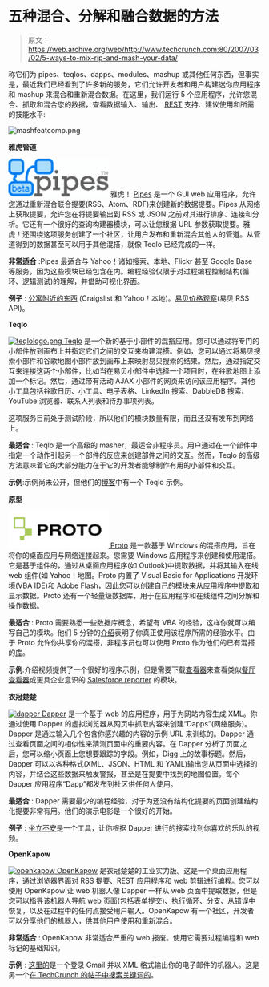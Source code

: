 # 五种混合、分解和融合数据的方法 

> 原文：<https://web.archive.org/web/http://www.techcrunch.com:80/2007/03/02/5-ways-to-mix-rip-and-mash-your-data/>

称它们为 pipes、teqlos、dapps、modules、mashup 或其他任何东西，但事实是，最近我们已经看到了许多新的服务，它们允许开发者和用户构建迷你应用程序和 mashup 来混合和重新混合数据。在这里，我们运行 5 个应用程序，允许您混合、抓取和混合您的数据，查看数据输入、输出、 [REST](https://web.archive.org/web/20221001090542/http://en.wikipedia.org/wiki/REST) 支持、建议使用和所需的技能水平:

![mashfeatcomp.png](img/161f9670ae71feed0de7e5b2463d4ea0.png)

**雅虎管道**

[![pipes200.png](img/7c98aba1d4a6b70d1bb41fb28b5bda7e.png)](https://web.archive.org/web/20221001090542/http://pipes.yahoo.com/) 雅虎！ [Pipes](https://web.archive.org/web/20221001090542/http://www.beta.techcrunch.com/2007/02/07/yahoo-launches-pipes/) 是一个 GUI web 应用程序，允许您通过重新混合联合提要(RSS、Atom、RDF)来创建新的数据提要。Pipes 从网络上获取提要，允许您在将提要输出到 RSS 或 JSON 之前对其进行排序、连接和分析。它还有一个很好的查询构建器模块，可以让您根据 URL 参数获取提要。雅虎！还围绕这项服务创建了一个社区，让用户发布和重新混合其他人的管道。从管道得到的数据甚至可以用于其他混搭，就像 Teqlo 已经完成的一样。

**非常适合** :Pipes 最适合与 Yahoo！诸如搜索、本地、Flickr 甚至 Google Base 等服务，因为这些模块已经包含在内。编程经验仅限于对过程编程控制结构(循环、逻辑测试)的理解，并借助可视化界面。

**例子** : [公寓附近的东西](https://web.archive.org/web/20221001090542/http://pipes.yahoo.com/pipes/1mrlkB232xGjJDdwXqIxGw/) (Craigslist 和 Yahoo！本地)。[易贝价格观察](https://web.archive.org/web/20221001090542/http://pipes.yahoo.com/pipes/avkEShi32xG_EF6KZVUMqA/)(易贝 RSS API)。

**Teqlo**

[![teqlologo.png](img/dec0c5be6ba2a414332c74a559e0d908.png) ](https://web.archive.org/web/20221001090542/http://teqlo.com/) [Teqlo](https://web.archive.org/web/20221001090542/http://teqlo.com/) 是一个新的基于小部件的混搭应用。您可以通过将专门的小部件放到画布上并指定它们之间的交互来构建混搭。例如，您可以通过将易贝搜索小部件和谷歌地图小部件放到画布上来映射易贝搜索的结果。然后，通过指定交互来连接这两个小部件，比如当在易贝小部件中选择一个项目时，在谷歌地图上添加一个标记。然后，通过带有活动 AJAX 小部件的网页来访问该应用程序。其他小工具包括谷歌日历、小工具、电子表格、LinkedIn 搜索、DabbleDB 搜索、YouTube 浏览器、联系人列表和待办事项列表。

这项服务目前处于测试阶段，所以他们的模块数量有限，而且还没有发布到网络上。

**最适合** : Teqlo 是一个高级的 masher，最适合非程序员。用户通过在一个部件中指定一个动作引起另一个部件的反应来创建部件之间的交互。然而，Teqlo 的高级方法意味着它的大部分能力在于它的开发者能够制作有用的小部件和交互。

**示例**:示例尚未公开，但他们的[博客](https://web.archive.org/web/20221001090542/http://teqlo.com/blog/rboothby/2007/02/teqlo-turns-a-pipe-into-an-application)中有一个 Teqlo 示例。

**原型**

[![protologo.png](img/d3cf6702bf9ef3b7d7209220f77995d2.png) ](https://web.archive.org/web/20221001090542/http://protosw.com/) [Proto](https://web.archive.org/web/20221001090542/http://protosw.com/) 是一款基于 Windows 的混搭应用，旨在将你的桌面应用与网络连接起来。您需要 Windows 应用程序来创建和使用混搭。它是基于组件的，通过从桌面应用程序(如 Outlook)中提取数据，并将其输入在线 web 组件(如 Yahoo！地图。Proto 内置了 Visual Basic for Applications 开发环境(VBA IDE)和 Adobe Flash，因此您可以创建自己的模块来从应用程序中提取和显示数据。Proto 还有一个轻量级数据库，用于在应用程序和在线组件之间分解和操作数据。

**最适合** : Proto 需要熟悉一些数据库概念，希望有 VBA 的经验，这样你就可以编写自己的模块。他们 5 分钟的[介绍](https://web.archive.org/web/20221001090542/http://www.protosw.com/products/intro-movie)表明了你真正使用该程序所需的经验水平。由于 Proto 允许你共享你的混搭，非程序员也可以使用 Proto 作为他们的已有混搭的[库](https://web.archive.org/web/20221001090542/http://www.protosw.com/mods/app)。

**示例**:介绍视频提供了一个很好的程序示例，但是需要下载[查看器](https://web.archive.org/web/20221001090542/http://www.protosw.com/products/viewer)来查看类似[餐厅查看器](https://web.archive.org/web/20221001090542/http://www.protosw.com/mods/app/view/380)或更具企业意识的 [Salesforce reporter](https://web.archive.org/web/20221001090542/http://www.protosw.com/mods/app/view/309) 的模块。

**衣冠楚楚**

[![dapper](img/f368e202c7f36d56c654fba7b28d72db.png) ](https://web.archive.org/web/20221001090542/http://dappit.com/) [Dapper](https://web.archive.org/web/20221001090542/http://www.beta.techcrunch.com/2006/11/22/make-your-own-netvibes-modules-with-dapper/) 是一个基于 web 的应用程序，用于为网站内容生成 XML。你通过使用 Dapper 的虚拟浏览器从网页中抓取内容来创建“Dapps”(网络服务)。Dapper 是通过输入几个包含你感兴趣的内容的示例 URL 来训练的。Dapper 通过查看页面之间的相似性来猜测页面中的重要内容。在 Dapper 分析了页面之后，您可以缩小页面上您想要跟踪的字段。例如，Digg 上的故事标题。然后，Dapper 可以以各种格式(XML、JSON、HTML 和 YAML)输出您从页面中选择的内容，并结合这些数据来触发警报，甚至是在提要中找到的地图位置。每个 Dapper 应用程序“Dapp”都发布到社区供任何人使用。

**最适合** : Dapper 需要最少的编程经验，对于为还没有结构化提要的页面创建结构化提要非常有用。他们的演示电影是一个很好的开始。

**例子** : [坐立不安](https://web.archive.org/web/20221001090542/http://www.dappit.com/dapplications/Fidget/)是一个工具，让你根据 Dapper 进行的搜索找到你喜欢的乐队的视频。

**OpenKapow**

[![openkapow](img/cb8085f9658ee473bd8a71ab4462d318.png) ](https://web.archive.org/web/20221001090542/http://openkapow.com/) [OpenKapow](https://web.archive.org/web/20221001090542/http://www.beta.techcrunch.com/2006/12/04/openkapow-not-quite-dapper/) 是衣冠楚楚的工业实力版。这是一个桌面应用程序，通过浏览器界面对 RSS 提要、REST 应用程序和 web 剪辑进行编程。您可以使用 OpenKapow 让 web 机器人像 Dapper 一样从 web 页面中提取数据，但是您可以指导该机器人导航 web 页面(包括表单提交)、执行循环、分支、从错误中恢复，以及在过程中的任何点接受用户输入。OpenKapow 有一个社区，开发者可以分享他们的机器人，供其他用户使用和重新混合。

**非常适合** : OpenKapow 非常适合严重的 web 报废。使用它需要过程编程和 web 标记的基础知识。

**示例** : [这里的](https://web.archive.org/web/20221001090542/http://service.openkapow.com/Andreas/gmailreader.rest)是一个登录 Gmail 并以 XML 格式输出你的电子邮件的机器人。这是另一个[在 TechCrunch 的帖子中搜索关键词的](https://web.archive.org/web/20221001090542/http://service.openkapow.com/Andreas/techcrunchpostsearch.rest)。